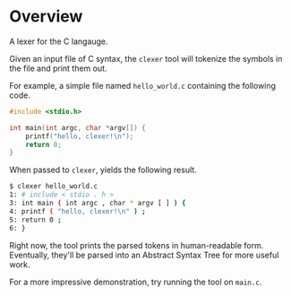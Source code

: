 # Overview
A lexer for the C langauge.

Given an input file of C syntax, the `clexer` tool will tokenize the symbols in the file and print them out.

For example, a simple file named `hello_world.c` containing the following code.
```C
#include <stdio.h>

int main(int argc, char *argv[]) {
    printf("hello, clexer!\n");
    return 0;
}
```

When passed to `clexer`, yields the following result.

```sh
$ clexer hello_world.c
1: # include < stdio . h > 
3: int main ( int argc , char * argv [ ] ) { 
4: printf ( "hello, clexer!\n" ) ; 
5: return 0 ; 
6: } 
```

Right now, the tool prints the parsed tokens in human-readable form. Eventually, they'll be parsed into an Abstract Syntax Tree for more useful work.

For a more impressive demonstration, try running the tool on `main.c`.

